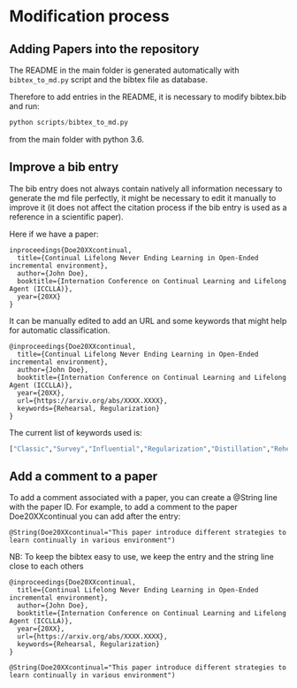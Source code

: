 # Modification process

## Adding Papers into the repository

The README in the main folder is generated automatically with ```bibtex_to_md.py``` script and the bibtex file as database.

Therefore to add entries in the README, it is necessary to modify bibtex.bib and run:

```python
python scripts/bibtex_to_md.py
```
from the main folder with python 3.6.


## Improve a bib entry

The bib entry does not always contain natively all information necessary to generate the md file perfectly, it might be necessary to edit it manually to improve it (it does not affect the citation process if the bib entry is used as a reference in a scientific paper).

Here if we have a paper:

```
inproceedings{Doe20XXcontinual,
  title={Continual Lifelong Never Ending Learning in Open-Ended incremental environment},
  author={John Doe},
  booktitle={Internation Conference on Continual Learning and Lifelong Agent (ICCLLA)},
  year={20XX}
}
```

It can be manually edited to add an URL and some keywords that might help for automatic classification.

```
@inproceedings{Doe20XXcontinual,
  title={Continual Lifelong Never Ending Learning in Open-Ended incremental environment},
  author={John Doe},
  booktitle={Internation Conference on Continual Learning and Lifelong Agent (ICCLLA)},
  year={20XX},
  url={https://arxiv.org/abs/XXXX.XXXX},
  keywords={Rehearsal, Regularization}
}
```

The current list of keywords used is:
```python
["Classic","Survey","Influential","Regularization","Distillation","Rehearsal","Generative Replay","Dynamic Architecture","Hybrid","Meta-Continual Learning", "Continual-Meta Learning", "Reinforcement", "Generative Modeling","Applications"]
```


## Add a comment to a paper

To add a comment associated with a paper, you can create a @String line with the paper ID. For example, to add a comment to the paper Doe20XXcontinual you can add after the entry:

```
@String(Doe20XXcontinual="This paper introduce different strategies to learn continually in various environment")
```

NB: To keep the bibtex easy to use, we keep the entry and the string line close to each others

```
@inproceedings{Doe20XXcontinual,
  title={Continual Lifelong Never Ending Learning in Open-Ended incremental environment},
  author={John Doe},
  booktitle={Internation Conference on Continual Learning and Lifelong Agent (ICCLLA)},
  year={20XX},
  url={https://arxiv.org/abs/XXXX.XXXX},
  keywords={Rehearsal, Regularization}
}

@String(Doe20XXcontinual="This paper introduce different strategies to learn continually in various environment")
```
